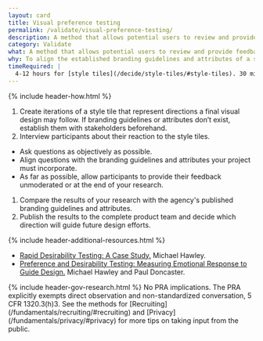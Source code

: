 ```yaml
---
layout: card
title: Visual preference testing
permalink: /validate/visual-preference-testing/
description: A method that allows potential users to review and provide feedback on a solution's visual direction.
category: Validate
what: A method that allows potential users to review and provide feedback on a solution's visual direction.
why: To align the established branding guidelines and attributes of a solution with the way end users view the overall brand and emotional feel.
timeRequired: |
  4-12 hours for [style tiles](/decide/style-tiles/#style-tiles). 30 minutes per participant to get feedback.
---
```


{% include header-how.html %}

1. Create iterations of a style tile that represent directions a final visual design may follow. If branding guidelines or attributes don’t exist, establish them with stakeholders beforehand.
1. Interview participants about their reaction to the style tiles.
  - Ask questions as objectively as possible.
  - Align questions with the branding guidelines and attributes your project must incorporate.
  - As far as possible, allow participants to provide their feedback unmoderated or at the end of your research.
1. Compare the results of your research with the agency's published branding guidelines and attributes.
1. Publish the results to the complete product team and decide which direction will guide future design efforts.

{% include header-additional-resources.html %}

- [Rapid Desirability Testing: A Case Study.](http://www.uxmatters.com/mt/archives/2010/02/rapid-desirability-testing-a-case-study.php) Michael Hawley.
- [Preference and Desirability Testing: Measuring Emotional Response to Guide Design.](http://www.slideshare.net/pwdoncaster/preference-and-desirability-testing-measuring-emotional-response-to-guide-design) Michael Hawley and Paul Doncaster.

<section class="method--section method--section--government-considerations" markdown="1" >
{% include header-gov-research.html %} 
No PRA implications. The PRA explicitly exempts direct observation and non-standardized conversation, 5 CFR 1320.3(h)3. See the methods for [Recruiting](/fundamentals/recruiting/#recruiting) and [Privacy](/fundamentals/privacy/#privacy) for more tips on taking input from the public.
</section>

